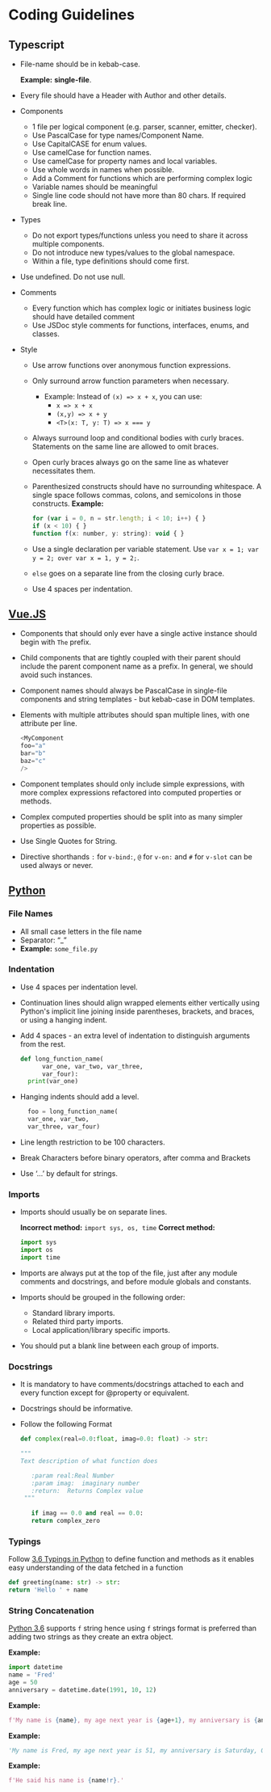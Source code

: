 # Coding Guidelines

## Typescript

- File-name should be in kebab-case. 

  **Example:** **single-file**.
- Every file should have a Header with Author and other details.
- Components
  - 1 file per logical component (e.g. parser, scanner, emitter, checker).
  - Use PascalCase for type names/Component Name.
  - Use CapitalCASE for enum values.
  - Use camelCase for function names.
  - Use camelCase for property names and local variables.
  - Use whole words in names when possible.
  - Add a Comment for functions which are performing complex logic
  - Variable names should be meaningful
  - Single line code should not have more than 80 chars. If required break line.
- Types
  - Do not export types/functions unless you need to share it across multiple components.
  - Do not introduce new types/values to the global namespace.
  - Within a file, type definitions should come first.
- Use undefined. Do not use null.
- Comments
  - Every function which has complex logic or initiates business logic should have detailed comment
  - Use JSDoc style comments for functions, interfaces, enums, and classes.
- Style
  - Use arrow functions over anonymous function expressions.
  - Only surround arrow function parameters when necessary.
    - Example: Instead of `(x) => x + x`, you can use: 
      - `x => x + x`
      - `(x,y) => x + y`
      - `<T>(x: T, y: T) => x === y`
  - Always surround loop and conditional bodies with curly braces. Statements on the same line are allowed to omit braces.
  - Open curly braces always go on the same line as whatever necessitates them.
  - Parenthesized constructs should have no surrounding whitespace. A single space follows commas, colons, and semicolons in those constructs. 
    **Example:**
    
    ```javascript
    for (var i = 0, n = str.length; i < 10; i++) { }
    if (x < 10) { }
    function f(x: number, y: string): void { }
    ```
   
  - Use a single declaration per variable statement. Use `var x = 1; var y = 2; over var x = 1, y = 2;`.
  - `else` goes on a separate line from the closing curly brace.
  - Use 4 spaces per indentation.

## [Vue.JS](https://vuejs.org/v2/style-guide/#Single-file-component-filename-casing-strongly-recommended)

- Components that should only ever have a single active instance should begin with `The` prefix. 
- Child components that are tightly coupled with their parent should include the parent component name as a prefix. In general, we should avoid such instances.
- Component names should always be PascalCase in single-file components and string templates - but kebab-case in DOM templates.
- Elements with multiple attributes should span multiple lines, with one attribute per line.

  ```javascript
  <MyComponent
  foo="a"
  bar="b"
  baz="c"
  />
  ```
- Component templates should only include simple expressions, with more complex expressions refactored into computed properties or methods.
- Complex computed properties should be split into as many simpler properties as possible.
- Use Single Quotes for String.
- Directive shorthands `:` for `v-bind:`, `@` for `v-on:` and `#` for `v-slot` can be used always or never.

## [Python](https://www.python.org/dev/peps/pep-0008/)

### File Names

- All small case letters in the file name
- Separator: “_” 
- **Example:** `some_file.py`

### Indentation

- Use 4 spaces per indentation level.
- Continuation lines should align wrapped elements either vertically using Python's implicit line joining inside parentheses, brackets, and braces, or using a hanging indent.
- Add 4 spaces - an extra level of indentation to distinguish arguments from the rest.
  
  ```python
  def long_function_name(
        var_one, var_two, var_three,
        var_four):
    print(var_one)
    ```

- Hanging indents should add a level.

  ```python
    foo = long_function_name(
    var_one, var_two,
    var_three, var_four)
  ```

- Line length restriction to be 100 characters.
- Break Characters before binary operators, after comma and Brackets
- Use ‘...’  by default for strings.

### Imports

- Imports should usually be on separate lines.
  
  **Incorrect method:** `import sys, os, time` 
  **Correct method:**
  
  ```python
  import sys
  import os
  import time
  ```

- Imports are always put at the top of the file, just after any module comments and docstrings, and before module globals and constants.
- Imports should be grouped in the following order:
  - Standard library imports.
  - Related third party imports.
  - Local application/library specific imports.
- You should put a blank line between each group of imports.

### Docstrings

- It is mandatory to have comments/docstrings attached to each and every function except for @property or equivalent. 
- Docstrings should be informative.
- Follow the following Format 

    ```python
    def complex(real=0.0:float, imag=0.0: float) -> str:
    
    """
    Text description of what function does

       :param real:Real Number  
       :param imag:  imaginary number 
       :return:  Returns Complex value 
     """
     
       if imag == 0.0 and real == 0.0:
       return complex_zero
    ```

### Typings

Follow [3.6 Typings in Python](https://www.python.org/dev/peps/pep-0484/) to define function and methods as it enables easy understanding of the data fetched in a function

```python
def greeting(name: str) -> str:
return 'Hello ' + name
```

### String Concatenation

[Python 3.6](https://www.python.org/dev/peps/pep-0498/) supports `f` string hence using `f` strings format is preferred than adding two strings as they create an extra object. 

**Example:**

```python
import datetime
name = 'Fred'
age = 50
anniversary = datetime.date(1991, 10, 12)
```

**Example:**

```python
f'My name is {name}, my age next year is {age+1}, my anniversary is {anniversary:%A, %B %d, %Y}.'
```

**Example:**

```python
'My name is Fred, my age next year is 51, my anniversary is Saturday, October 12, 1991.'
```

**Example:**

```python
f'He said his name is {name!r}.'
```








